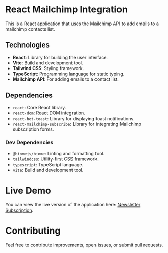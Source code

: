 # React Mailchimp Integration

This is a React application that uses the Mailchimp API to add emails to a mailchimp contacts list.


## Technologies

- **React**: Library for building the user interface.
- **Vite**: Build and development tool.
- **Tailwind CSS**: Styling framework.
- **TypeScript**: Programming language for static typing.
- **Mailchimp API**: For adding emails to a contact list.

## Dependencies

- `react`: Core React library.
- `react-dom`: React DOM integration.
- `react-hot-toast`: Library for displaying toast notifications.
- `react-mailchimp-subscribe`: Library for integrating Mailchimp subscription forms.

### Dev Dependencies

- `@biomejs/biome`: Linting and formatting tool.
- `tailwindcss`: Utility-first CSS framework.
- `typescript`: TypeScript language.
- `vite`: Build and development tool.

# Live Demo

You can view the live version of the application here: [Newsletter Subscription](https://newsletter-subscribtion.vercel.app/).

# Contributing

Feel free to contribute improvements, open issues, or submit pull requests.

